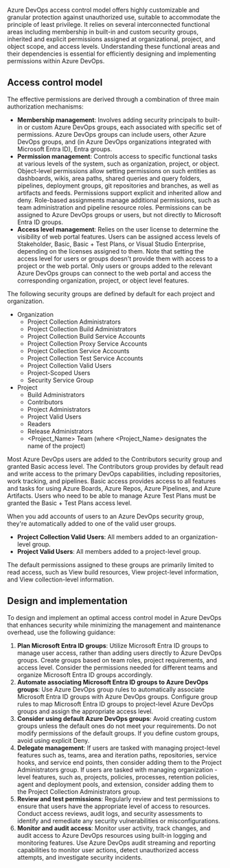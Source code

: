 Azure DevOps access control model offers highly customizable and granular protection against unauthorized use, suitable to accommodate the principle of least privilege. It relies on several interconnected functional areas including membership in built-in and custom security groups, inherited and explicit permissions assigned at organizational, project, and object scope, and access levels. Understanding these functional areas and their dependencies is essential for efficiently designing and implementing permissions within Azure DevOps.

## Access control model

The effective permissions are derived through a combination of three main authorization mechanisms:

 -  **Membership management**: Involves adding security principals to built-in or custom Azure DevOps groups, each associated with specific set of permissions. Azure DevOps groups can include users, other Azure DevOps groups, and (in Azure DevOps organizations integrated with Microsoft Entra ID), Entra groups.
 -  **Permission management**: Controls access to specific functional tasks at various levels of the system, such as organization, project, or object. Object-level permissions allow setting permissions on such entities as dashboards, wikis, area paths, shared queries and query folders, pipelines, deployment groups, git repositories and branches, as well as artifacts and feeds. Permissions support explicit and inherited allow and deny. Role-based assignments manage additional permissions, such as team administration and pipeline resource roles. Permissions can be assigned to Azure DevOps groups or users, but not directly to Microsoft Entra ID groups.
 -  **Access level management**: Relies on the user license to determine the visibility of web portal features. Users can be assigned access levels of Stakeholder, Basic, Basic + Test Plans, or Visual Studio Enterprise, depending on the licenses assigned to them. Note that setting the access level for users or groups doesn't provide them with access to a project or the web portal. Only users or groups added to the relevant Azure DevOps groups can connect to the web portal and access the corresponding organization, project, or object level features.

The following security groups are defined by default for each project and organization.

 -  Organization
     -  Project Collection Administrators
     -  Project Collection Build Administrators
     -  Project Collection Build Service Accounts
     -  Project Collection Proxy Service Accounts
     -  Project Collection Service Accounts
     -  Project Collection Test Service Accounts
     -  Project Collection Valid Users
     -  Project-Scoped Users
     -  Security Service Group
 -  Project
     -  Build Administrators
     -  Contributors
     -  Project Administrators
     -  Project Valid Users
     -  Readers
     -  Release Administrators
     -  &lt;Project\_Name&gt; Team (where &lt;Project\_Name&gt; designates the name of the project)

Most Azure DevOps users are added to the Contributors security group and granted Basic access level. The Contributors group provides by default read and write access to the primary DevOps capabilities, including repositories, work tracking, and pipelines. Basic access provides access to all features and tasks for using Azure Boards, Azure Repos, Azure Pipelines, and Azure Artifacts. Users who need to be able to manage Azure Test Plans must be granted the Basic + Test Plans access level.

When you add accounts of users to an Azure DevOps security group, they're automatically added to one of the valid user groups.

 -  **Project Collection Valid Users**: All members added to an organization-level group.
 -  **Project Valid Users**: All members added to a project-level group.

The default permissions assigned to these groups are primarily limited to read access, such as View build resources, View project-level information, and View collection-level information.

## Design and implementation

To design and implement an optimal access control model in Azure DevOps that enhances security while minimizing the management and maintenance overhead, use the following guidance:

1.  **Plan Microsoft Entra ID groups**: Utilize Microsoft Entra ID groups to manage user access, rather than adding users directly to Azure DevOps groups. Create groups based on team roles, project requirements, and access level. Consider the permissions needed for different teams and organize Microsoft Entra ID groups accordingly.
2.  **Automate associating Microsoft Entra ID groups to Azure DevOps groups**: Use Azure DevOps group rules to automatically associate Microsoft Entra ID groups with Azure DevOps groups. Configure group rules to map Microsoft Entra ID groups to project-level Azure DevOps groups and assign the appropriate access level.
3.  **Consider using default Azure DevOps groups**: Avoid creating custom groups unless the default ones do not meet your requirements. Do not modify permissions of the default groups. If you define custom groups, avoid using explicit Deny.
4.  **Delegate management**: If users are tasked with managing project-level features such as, teams, area and iteration paths, repositories, service hooks, and service end points, then consider adding them to the Project Administrators group. If users are tasked with managing organization -level features, such as, projects, policies, processes, retention policies, agent and deployment pools, and extension, consider adding them to the Project Collection Administrators group.
5.  **Review and test permissions**: Regularly review and test permissions to ensure that users have the appropriate level of access to resources. Conduct access reviews, audit logs, and security assessments to identify and remediate any security vulnerabilities or misconfigurations.
6.  **Monitor and audit access**: Monitor user activity, track changes, and audit access to Azure DevOps resources using built-in logging and monitoring features. Use Azure DevOps audit streaming and reporting capabilities to monitor user actions, detect unauthorized access attempts, and investigate security incidents.
